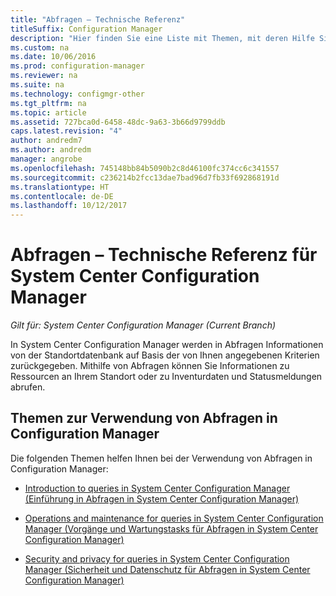 ```yaml
---
title: "Abfragen – Technische Referenz"
titleSuffix: Configuration Manager
description: "Hier finden Sie eine Liste mit Themen, mit deren Hilfe Sie Abfragen zum Abrufen von Informationen zu Ressourcen an Ihrem Standort verwenden können."
ms.custom: na
ms.date: 10/06/2016
ms.prod: configuration-manager
ms.reviewer: na
ms.suite: na
ms.technology: configmgr-other
ms.tgt_pltfrm: na
ms.topic: article
ms.assetid: 727bca0d-6458-48dc-9a63-3b66d9799ddb
caps.latest.revision: "4"
author: andredm7
ms.author: andredm
manager: angrobe
ms.openlocfilehash: 745148bb84b5090b2c8d46100fc374cc6c341557
ms.sourcegitcommit: c236214b2fcc13dae7bad96d7fb33f692868191d
ms.translationtype: HT
ms.contentlocale: de-DE
ms.lasthandoff: 10/12/2017
---
```

# <a name="queries-technical-reference-for-system-center-configuration-manager"></a>Abfragen – Technische Referenz für System Center Configuration Manager

*Gilt für: System Center Configuration Manager (Current Branch)*

In System Center Configuration Manager werden in Abfragen Informationen von der Standortdatenbank auf Basis der von Ihnen angegebenen Kriterien zurückgegeben. Mithilfe von Abfragen können Sie Informationen zu Ressourcen an Ihrem Standort oder zu Inventurdaten und Statusmeldungen abrufen.  

## <a name="topics-about-using-queries-in-configuration-manager"></a>Themen zur Verwendung von Abfragen in Configuration Manager  
 Die folgenden Themen helfen Ihnen bei der Verwendung von Abfragen in Configuration Manager:  

-   [Introduction to queries in System Center Configuration Manager (Einführung in Abfragen in System Center Configuration Manager)](../../../core/servers/manage/introduction-to-queries.md)  

-   [Operations and maintenance for queries in System Center Configuration Manager (Vorgänge und Wartungstasks für Abfragen in System Center Configuration Manager)](../../../core/servers/manage/operations-and-maintenance-for-queries.md)  

-   [Security and privacy for queries in System Center Configuration Manager (Sicherheit und Datenschutz für Abfragen in System Center Configuration Manager)](../../../core/servers/manage/security-and-privacy-for-queries.md)  
